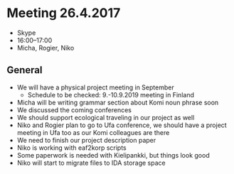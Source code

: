 # Meeting 26.4.2017
* Skype
* 16:00–17:00
* Micha, Rogier, Niko

## General

- We will have a physical project meeting in September
    - Schedule to be checked: 9.-10.9.2019 meeting in Finland
- Micha will be writing grammar section about Komi noun phrase soon
- We discussed the coming conferences
- We should support ecological traveling in our project as well
- Niko and Rogier plan to go to Ufa conference, we should have a project meeting in Ufa too as our Komi colleagues are there
- We need to finish our project description paper
- Niko is working with eaf2korp scripts
- Some paperwork is needed with Kielipankki, but things look good
- Niko will start to migrate files to IDA storage space
